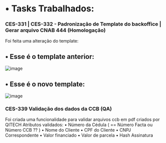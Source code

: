 # • Tasks Trabalhados:

### CES-331 | CES-332 - Padronização de Template do backoffice | Gerar arquivo CNAB 444 (Homologação)

Foi feita uma alteração do template:

<h2> • Esse é o template anterior: </h2>

![image](https://github.com/byxcapital/byx_cessao/assets/150252735/a2bd9098-7568-479b-a24f-8cde301ac77c)

 <h2> • Esse é o novo template: </h2>

![image](https://github.com/byxcapital/byx_cessao/assets/150252735/2520d237-fcda-4849-86e5-208fabbb6692)

### CES-339 Validação dos dados da CCB (QA)

Foi criada uma funcionalidade para validar arquivos ccb em pdf criados por QITECH
Atributos validados:
• Número da Cédula ( == Número Facta ou Número CCB ?? )
• Nome do Cliente
• CPF do Cliente
• CNPJ Correspondente
• Valor financiado
• Valor de parcela
• Hash Assinatura

### 
